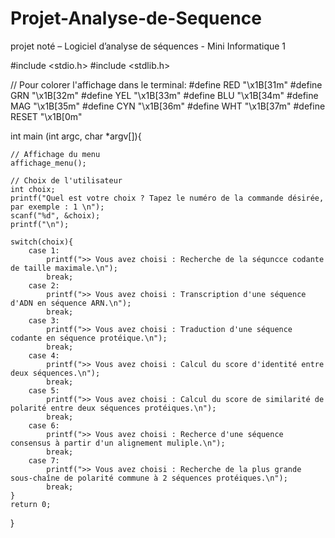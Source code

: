 # Projet-Analyse-de-Sequence
projet noté – Logiciel d’analyse de séquences - Mini Informatique 1 

#include <stdio.h>
#include <stdlib.h>

// Pour colorer l'affichage dans le terminal:
#define RED   "\x1B[31m"
#define GRN   "\x1B[32m"
#define YEL   "\x1B[33m"
#define BLU   "\x1B[34m"
#define MAG   "\x1B[35m"
#define CYN   "\x1B[36m"
#define WHT   "\x1B[37m"
#define RESET "\x1B[0m"

int main (int argc, char *argv[]){

    // Affichage du menu 
    affichage_menu();

    // Choix de l'utilisateur
    int choix;
    printf("Quel est votre choix ? Tapez le numéro de la commande désirée, par exemple : 1 \n");
    scanf("%d", &choix);
    printf("\n");

    switch(choix){
        case 1: 
            printf(">> Vous avez choisi : Recherche de la séquncce codante de taille maximale.\n");
            break;
        case 2:
            printf(">> Vous avez choisi : Transcription d'une séquence d'ADN en séquence ARN.\n");
            break;
        case 3:
            printf(">> Vous avez choisi : Traduction d'une séquence codante en séquence protéique.\n");
            break;
        case 4:
            printf(">> Vous avez choisi : Calcul du score d'identité entre deux séquences.\n");
            break;
        case 5:
            printf(">> Vous avez choisi : Calcul du score de similarité de polarité entre deux séquences protéiques.\n");
            break;
        case 6:
            printf(">> Vous avez choisi : Recherce d'une séquence consensus à partir d'un alignement muliple.\n");
            break;
        case 7:
            printf(">> Vous avez choisi : Recherche de la plus grande sous-chaîne de polarité commune à 2 séquences protéiques.\n");
            break; 
    }
    return 0;
}
